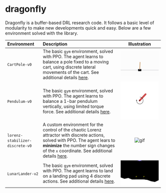 # dragonfly

Dragonfly is a buffer-based DRL research code. It follows a basic level of modularity to make new developments quick and easy. Below are a few environment solved with the library.

| Environment | Description | Illustration |
| :--- | :--- | :---: |
| `CartPole-v0` | The basic `gym` environment, solved with PPO. The agent learns to balance a pole fixed to a moving cart, using discrete lateral movements of the cart. See additional details <a href="dragonfly/save/cartpole/README.md">here</a>. | <img width="500" alt="gif" src="dragonfly/save/cartpole/good.gif"> |
| `Pendulum-v0` | The basic `gym` environment, solved with PPO. The agent learns to balance a 1-bar pendulum vertically, using limited torque force. See additional details <a href="dragonfly/save/pendulum/README.md">here</a>.  | <img width="500" alt="gif" src="dragonfly/save/pendulum/good.gif"> |
| `lorenz-stabilizer-discrete-v0` | A custom environment for the control of the chaotic Lorenz attractor with discrete actions, solved with PPO. The agent lears to **minimize** the number sign changes of the `x` coordinate. See additional details <a href="dragonfly/save/lorenz_stabilizer/README.md">here</a>. | <img width="500" alt="gif" src="dragonfly/save/lorenz_stabilizer/good.gif"> |
| `LunarLander-v2` | The basic `gym` environment, solved with PPO. The agent learns to land on a landing pad using 4 discrete actions. See additional details <a href="dragonfly/save/lunarlander/README.md">here</a>. | <img width="500" alt="gif" src="dragonfly/save/lunarlander/good.gif"> |
